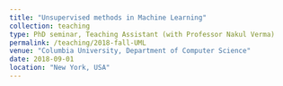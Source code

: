 ```yaml
---
title: "Unsupervised methods in Machine Learning"
collection: teaching
type: PhD seminar, Teaching Assistant (with Professor Nakul Verma)
permalink: /teaching/2018-fall-UML
venue: "Columbia University, Department of Computer Science"
date: 2018-09-01
location: "New York, USA"
---
```

